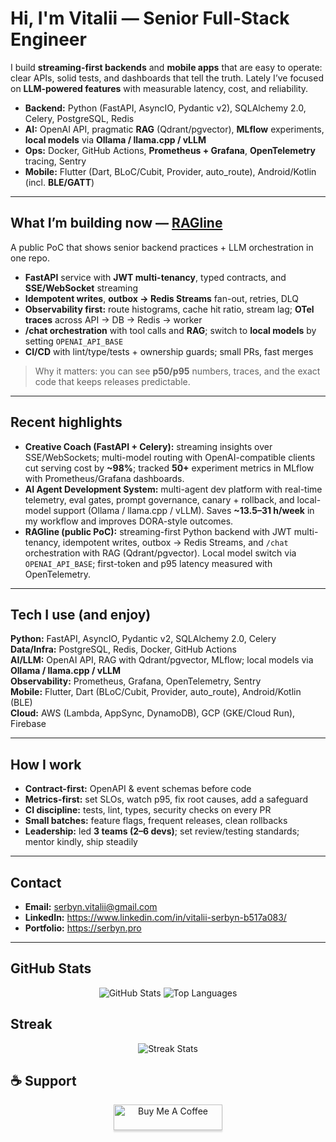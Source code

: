 # Hi, I'm Vitalii — Senior Full-Stack Engineer

I build **streaming-first backends** and **mobile apps** that are easy to operate: clear APIs, solid tests, and dashboards that tell the truth. Lately I’ve focused on **LLM-powered features** with measurable latency, cost, and reliability.

- **Backend:** Python (FastAPI, AsyncIO, Pydantic v2), SQLAlchemy 2.0, Celery, PostgreSQL, Redis  
- **AI:** OpenAI API, pragmatic **RAG** (Qdrant/pgvector), **MLflow** experiments, **local models** via **Ollama / llama.cpp / vLLM**  
- **Ops:** Docker, GitHub Actions, **Prometheus + Grafana**, **OpenTelemetry** tracing, Sentry  
- **Mobile:** Flutter (Dart, BLoC/Cubit, Provider, auto_route), Android/Kotlin (incl. **BLE/GATT**)

---

## What I’m building now — **[RAGline](https://github.com/vitamin33/ragline)**
A public PoC that shows senior backend practices + LLM orchestration in one repo.

- **FastAPI** service with **JWT multi-tenancy**, typed contracts, and **SSE/WebSocket** streaming  
- **Idempotent writes**, **outbox → Redis Streams** fan-out, retries, DLQ  
- **Observability first:** route histograms, cache hit ratio, stream lag; **OTel traces** across API → DB → Redis → worker  
- **/chat orchestration** with tool calls and **RAG**; switch to **local models** by setting `OPENAI_API_BASE`  
- **CI/CD** with lint/type/tests + ownership guards; small PRs, fast merges

> Why it matters: you can see **p50/p95** numbers, traces, and the exact code that keeps releases predictable.

---

## Recent highlights
- **Creative Coach (FastAPI + Celery):** streaming insights over SSE/WebSockets; multi-model routing with OpenAI-compatible clients cut serving cost by **~98%**; tracked **50+** experiment metrics in MLflow with Prometheus/Grafana dashboards.
- **AI Agent Development System:** multi-agent dev platform with real-time telemetry, eval gates, prompt governance, canary + rollback, and local-model support (Ollama / llama.cpp / vLLM). Saves **~13.5–31 h/week** in my workflow and improves DORA-style outcomes.
- **RAGline (public PoC):** streaming-first Python backend with JWT multi-tenancy, idempotent writes, outbox → Redis Streams, and `/chat` orchestration with RAG (Qdrant/pgvector). Local model switch via `OPENAI_API_BASE`; first-token and p95 latency measured with OpenTelemetry.

---

## Tech I use (and enjoy)
**Python:** FastAPI, AsyncIO, Pydantic v2, SQLAlchemy 2.0, Celery  
**Data/Infra:** PostgreSQL, Redis, Docker, GitHub Actions  
**AI/LLM:** OpenAI API, RAG with Qdrant/pgvector, MLflow; local models via **Ollama / llama.cpp / vLLM**  
**Observability:** Prometheus, Grafana, OpenTelemetry, Sentry  
**Mobile:** Flutter, Dart (BLoC/Cubit, Provider, auto_route), Android/Kotlin (BLE)  
**Cloud:** AWS (Lambda, AppSync, DynamoDB), GCP (GKE/Cloud Run), Firebase

---

## How I work
- **Contract-first:** OpenAPI & event schemas before code  
- **Metrics-first:** set SLOs, watch p95, fix root causes, add a safeguard  
- **CI discipline:** tests, lint, types, security checks on every PR  
- **Small batches:** feature flags, frequent releases, clean rollbacks  
- **Leadership:** led **3 teams (2–6 devs)**; set review/testing standards; mentor kindly, ship steadily

---

## Contact
- **Email:** serbyn.vitalii@gmail.com  
- **LinkedIn:** https://www.linkedin.com/in/vitalii-serbyn-b517a083/  
- **Portfolio:** https://serbyn.pro

---

## GitHub Stats
<div align="center">
  <img src="https://github-readme-stats.vercel.app/api?username=vitamin33&hide=contribs&theme=merko" alt="GitHub Stats" />
  <img src="https://github-readme-stats.vercel.app/api/top-langs/?username=vitamin33&theme=merko&layout=compact" alt="Top Languages" />
</div>

## Streak
<div align="center">
  <img src="https://github-readme-streak-stats.herokuapp.com/?user=vitamin33&theme=merko" alt="Streak Stats" />
</div>

## ☕️ Support
<div align="center">
  <a href="https://www.buymeacoffee.com/futuristicCowboy" target="_blank">
    <img src="https://www.buymeacoffee.com/assets/img/custom_images/orange_img.png" alt="Buy Me A Coffee" style="height: 41px !important;width: 174px !important;box-shadow: 0px 3px 2px 0px rgba(190, 190, 190, 0.5) !important;-webkit-box-shadow: 0px 3px 2px 0px rgba(190, 190, 190, 0.5) !important;" />
  </a>
</div>
